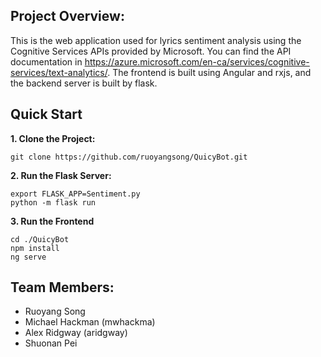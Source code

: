 ## Project Overview:
This is the web application used for lyrics sentiment analysis using the Cognitive Services APIs provided by Microsoft. You can find the API documentation in https://azure.microsoft.com/en-ca/services/cognitive-services/text-analytics/.
The frontend is built using Angular and rxjs, and the backend server is built by flask.

## Quick Start
<b>1. Clone the Project:</b>

`git clone https://github.com/ruoyangsong/QuicyBot.git`

<b>2. Run the Flask Server: </b><br>
```
export FLASK_APP=Sentiment.py
python -m flask run
```

<b>3. Run the Frontend</b><br>
```
cd ./QuicyBot
npm install
ng serve
```
## Team Members:
- Ruoyang Song
- Michael Hackman (mwhackma)
- Alex Ridgway (aridgway)
- Shuonan Pei
